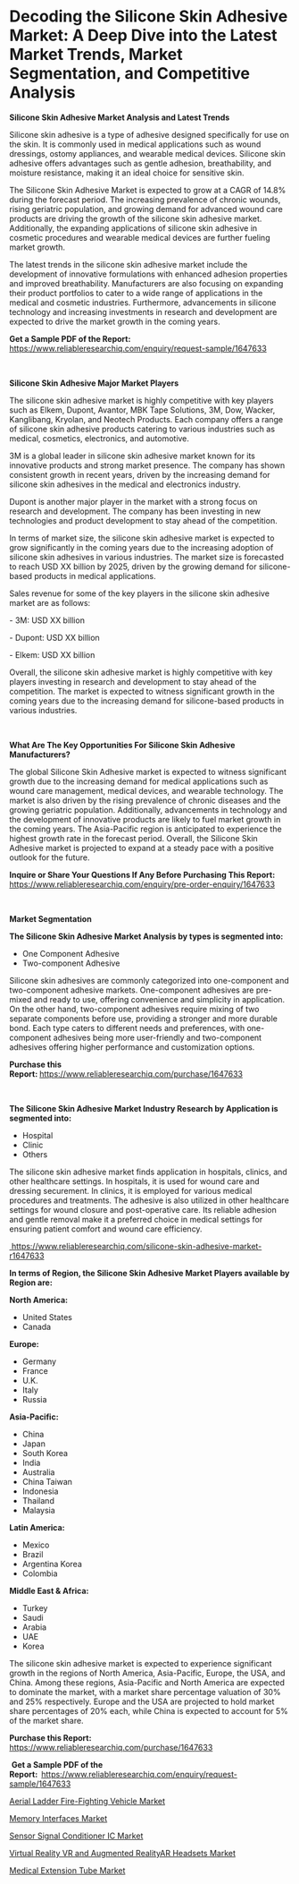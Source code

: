 <p><h1>Decoding the Silicone Skin Adhesive Market: A Deep Dive into the Latest Market Trends, Market Segmentation, and Competitive Analysis</h1></p><p><strong>Silicone Skin Adhesive Market Analysis and Latest Trends</strong></p>
<p><p>Silicone skin adhesive is a type of adhesive designed specifically for use on the skin. It is commonly used in medical applications such as wound dressings, ostomy appliances, and wearable medical devices. Silicone skin adhesive offers advantages such as gentle adhesion, breathability, and moisture resistance, making it an ideal choice for sensitive skin.</p><p>The Silicone Skin Adhesive Market is expected to grow at a CAGR of 14.8% during the forecast period. The increasing prevalence of chronic wounds, rising geriatric population, and growing demand for advanced wound care products are driving the growth of the silicone skin adhesive market. Additionally, the expanding applications of silicone skin adhesive in cosmetic procedures and wearable medical devices are further fueling market growth.</p><p>The latest trends in the silicone skin adhesive market include the development of innovative formulations with enhanced adhesion properties and improved breathability. Manufacturers are also focusing on expanding their product portfolios to cater to a wide range of applications in the medical and cosmetic industries. Furthermore, advancements in silicone technology and increasing investments in research and development are expected to drive the market growth in the coming years.</p></p>
<p><strong>Get a Sample PDF of the Report:&nbsp;</strong> <a href="https://www.reliableresearchiq.com/enquiry/request-sample/1647633">https://www.reliableresearchiq.com/enquiry/request-sample/1647633</a></p>
<p>&nbsp;</p>
<p><strong>Silicone Skin Adhesive Major Market Players</strong></p>
<p><p>The silicone skin adhesive market is highly competitive with key players such as Elkem, Dupont, Avantor, MBK Tape Solutions, 3M, Dow, Wacker, Kanglibang, Kryolan, and Neotech Products. Each company offers a range of silicone skin adhesive products catering to various industries such as medical, cosmetics, electronics, and automotive.</p><p>3M is a global leader in silicone skin adhesive market known for its innovative products and strong market presence. The company has shown consistent growth in recent years, driven by the increasing demand for silicone skin adhesives in the medical and electronics industry.</p><p>Dupont is another major player in the market with a strong focus on research and development. The company has been investing in new technologies and product development to stay ahead of the competition.</p><p>In terms of market size, the silicone skin adhesive market is expected to grow significantly in the coming years due to the increasing adoption of silicone skin adhesives in various industries. The market size is forecasted to reach USD XX billion by 2025, driven by the growing demand for silicone-based products in medical applications.</p><p>Sales revenue for some of the key players in the silicone skin adhesive market are as follows:</p><p>- 3M: USD XX billion</p><p>- Dupont: USD XX billion</p><p>- Elkem: USD XX billion</p><p>Overall, the silicone skin adhesive market is highly competitive with key players investing in research and development to stay ahead of the competition. The market is expected to witness significant growth in the coming years due to the increasing demand for silicone-based products in various industries.</p></p>
<p>&nbsp;</p>
<p><strong>What Are The Key Opportunities For Silicone Skin Adhesive Manufacturers?</strong></p>
<p><p>The global Silicone Skin Adhesive market is expected to witness significant growth due to the increasing demand for medical applications such as wound care management, medical devices, and wearable technology. The market is also driven by the rising prevalence of chronic diseases and the growing geriatric population. Additionally, advancements in technology and the development of innovative products are likely to fuel market growth in the coming years. The Asia-Pacific region is anticipated to experience the highest growth rate in the forecast period. Overall, the Silicone Skin Adhesive market is projected to expand at a steady pace with a positive outlook for the future.</p></p>
<p><strong>Inquire or Share Your Questions If Any Before Purchasing This Report:</strong> <a href="https://www.reliableresearchiq.com/enquiry/pre-order-enquiry/1647633">https://www.reliableresearchiq.com/enquiry/pre-order-enquiry/1647633</a></p>
<p>&nbsp;</p>
<p><strong>Market Segmentation</strong></p>
<p><strong>The Silicone Skin Adhesive Market Analysis by types is segmented into:</strong></p>
<p><ul><li>One Component Adhesive</li><li>Two-component Adhesive</li></ul></p>
<p><p>Silicone skin adhesives are commonly categorized into one-component and two-component adhesive markets. One-component adhesives are pre-mixed and ready to use, offering convenience and simplicity in application. On the other hand, two-component adhesives require mixing of two separate components before use, providing a stronger and more durable bond. Each type caters to different needs and preferences, with one-component adhesives being more user-friendly and two-component adhesives offering higher performance and customization options.</p></p>
<p><strong>Purchase this Report:&nbsp;</strong><a href="https://www.reliableresearchiq.com/purchase/1647633">https://www.reliableresearchiq.com/purchase/1647633</a></p>
<p>&nbsp;</p>
<p><strong>The Silicone Skin Adhesive Market Industry Research by Application is segmented into:</strong></p>
<p><ul><li>Hospital</li><li>Clinic</li><li>Others</li></ul></p>
<p><p>The silicone skin adhesive market finds application in hospitals, clinics, and other healthcare settings. In hospitals, it is used for wound care and dressing securement. In clinics, it is employed for various medical procedures and treatments. The adhesive is also utilized in other healthcare settings for wound closure and post-operative care. Its reliable adhesion and gentle removal make it a preferred choice in medical settings for ensuring patient comfort and wound care efficiency.</p></p>
<p><a href="https://www.reliableresearchiq.com/silicone-skin-adhesive-market-r1647633">&nbsp;https://www.reliableresearchiq.com/silicone-skin-adhesive-market-r1647633</a></p>
<p><strong>In terms of Region, the Silicone Skin Adhesive Market Players available by Region are:</strong></p>
<p>
    <p> <strong> North America: </strong>
        <ul>
            <li>United States</li>
            <li>Canada</li>
        </ul>
        </p> 
    <p> <strong> Europe: </strong>
        <ul>
            <li>Germany</li>
            <li>France</li>
            <li>U.K.</li>
            <li>Italy</li>
            <li>Russia</li>
        </ul>
        </p> 
    <p> <strong> Asia-Pacific: </strong>
        <ul>
            <li>China</li>
            <li>Japan</li>
            <li>South Korea</li>
            <li>India</li>
            <li>Australia</li>
            <li>China Taiwan</li>
            <li>Indonesia</li>
            <li>Thailand</li>
            <li>Malaysia</li>
        </ul>
        </p> 
    <p> <strong> Latin America: </strong>
        <ul>
            <li>Mexico</li>
            <li>Brazil</li>
            <li>Argentina Korea</li>
            <li>Colombia</li>
        </ul>
        </p> 
    <p> <strong> Middle East & Africa: </strong>
        <ul>
            <li>Turkey</li>
            <li>Saudi</li>
            <li>Arabia</li>
            <li>UAE</li>
            <li>Korea</li>
        </ul>
    </p>
    </p>
<p><p>The silicone skin adhesive market is expected to experience significant growth in the regions of North America, Asia-Pacific, Europe, the USA, and China. Among these regions, Asia-Pacific and North America are expected to dominate the market, with a market share percentage valuation of 30% and 25% respectively. Europe and the USA are projected to hold market share percentages of 20% each, while China is expected to account for 5% of the market share.</p></p>
<p><strong>Purchase this Report: </strong><a href="https://www.reliableresearchiq.com/purchase/1647633">https://www.reliableresearchiq.com/purchase/1647633</a></p>
<p>&nbsp;<strong>Get a Sample PDF of the Report:&nbsp;&nbsp;</strong><a href="https://www.reliableresearchiq.com/enquiry/request-sample/1647633">https://www.reliableresearchiq.com/enquiry/request-sample/1647633</a></p>
<p><strong></strong></p>
<p><p><a href="https://www.linkedin.com/pulse/insights-aerial-ladder-fire-fighting-vehicle-market-share-competitive-dq8sf?trackingId=csm6nDdyQ0GdoRwUUzTEDQ%3D%3D">Aerial Ladder Fire-Fighting Vehicle Market</a></p><p><a href="https://medium.com/@rontayewer0/memory-interfaces-market-size-growth-and-industry-analysis-by-market-segmentation-and-regional-edcca8e05726">Memory Interfaces Market</a></p><p><a href="https://medium.com/@nathalelly87957/global-sensor-signal-conditioner-ic-market-focus-on-product-type-resistance-type-capacitive-719d5665eda4">Sensor Signal Conditioner IC Market</a></p><p><a href="https://www.linkedin.com/pulse/global-virtual-reality-vr-augmented-realityar-headsets-market-y08hf?trackingId=SsI7x2YpRuamoMpBAVnctw%3D%3D">Virtual Reality VR and Augmented RealityAR Headsets Market</a></p><p><a href="https://github.com/kishanagarner91/Market-Research-Report-List-1/blob/main/medical-extension-tube-market.md">Medical Extension Tube Market</a></p></p>